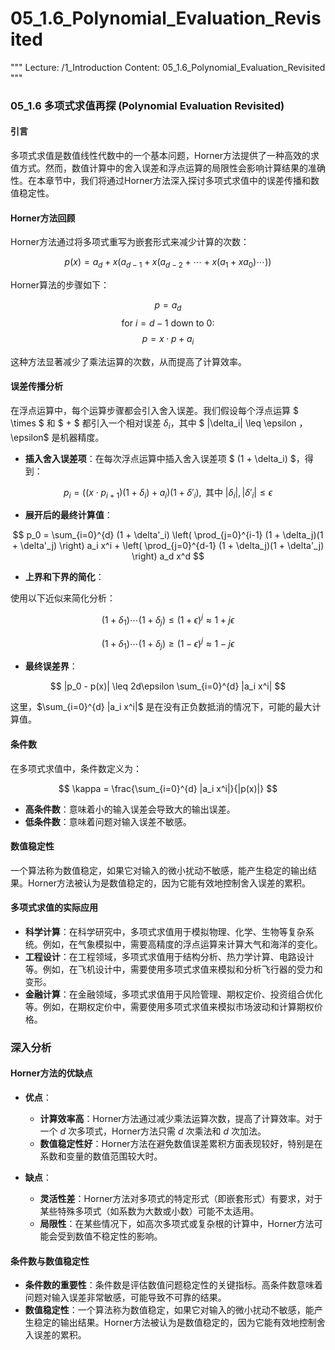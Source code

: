 # 05_1.6_Polynomial_Evaluation_Revisited

"""
Lecture: /1_Introduction
Content: 05_1.6_Polynomial_Evaluation_Revisited
"""

### 05_1.6 多项式求值再探 (Polynomial Evaluation Revisited)

#### 引言

多项式求值是数值线性代数中的一个基本问题，Horner方法提供了一种高效的求值方式。然而，数值计算中的舍入误差和浮点运算的局限性会影响计算结果的准确性。在本章节中，我们将通过Horner方法深入探讨多项式求值中的误差传播和数值稳定性。

#### Horner方法回顾

Horner方法通过将多项式重写为嵌套形式来减少计算的次数：

$$
p(x) = a_d + x (a_{d-1} + x (a_{d-2} + \cdots + x (a_1 + x a_0) \cdots ))
$$

Horner算法的步骤如下：

$$
p = a_d
$$
$$
\text{for } i = d-1 \text{ down to } 0:
$$
$$
p = x \cdot p + a_i
$$

这种方法显著减少了乘法运算的次数，从而提高了计算效率。

#### 误差传播分析

在浮点运算中，每个运算步骤都会引入舍入误差。我们假设每个浮点运算 $ \times $ 和 $ + $ 都引入一个相对误差 $\delta_i$，其中 $ |\delta_i| \leq \epsilon $，$\epsilon$ 是机器精度。

- **插入舍入误差项**：在每次浮点运算中插入舍入误差项 $ (1 + \delta_i) $，得到：

$$
p_i = ((x \cdot p_{i+1})(1 + \delta_i) + a_i)(1 + \delta'_i), \text{ 其中 } |\delta_i|, |\delta'_i| \leq \epsilon
$$

- **展开后的最终计算值**：

$$
p_0 =
\sum_{i=0}^{d} (1 + \delta'_i) \left( \prod_{j=0}^{i-1} (1 + \delta_j)(1 + \delta'_j) \right) a_i x^i +
\left( \prod_{j=0}^{d-1} (1 + \delta_j)(1 + \delta'_j) \right) a_d x^d
$$

- **上界和下界的简化**：

使用以下近似来简化分析：

$$
(1 + \delta_1) \cdots (1 + \delta_j) \leq (1 + \epsilon)^j \approx 1 + j\epsilon
$$

$$
(1 + \delta_1) \cdots (1 + \delta_j) \geq (1 - \epsilon)^j \approx 1 - j\epsilon
$$

- **最终误差界**：

$$
|p_0 - p(x)| \leq 2d\epsilon \sum_{i=0}^{d} |a_i x^i|
$$

这里，$\sum_{i=0}^{d} |a_i x^i|$ 是在没有正负数抵消的情况下，可能的最大计算值。

#### 条件数

在多项式求值中，条件数定义为：

$$
\kappa = \frac{\sum_{i=0}^{d} |a_i x^i|}{|p(x)|}
$$

- **高条件数**：意味着小的输入误差会导致大的输出误差。
- **低条件数**：意味着问题对输入误差不敏感。

#### 数值稳定性

一个算法称为数值稳定，如果它对输入的微小扰动不敏感，能产生稳定的输出结果。Horner方法被认为是数值稳定的，因为它能有效地控制舍入误差的累积。

#### 多项式求值的实际应用

- **科学计算**：在科学研究中，多项式求值用于模拟物理、化学、生物等复杂系统。例如，在气象模拟中，需要高精度的浮点运算来计算大气和海洋的变化。
- **工程设计**：在工程领域，多项式求值用于结构分析、热力学计算、电路设计等。例如，在飞机设计中，需要使用多项式求值来模拟和分析飞行器的受力和变形。
- **金融计算**：在金融领域，多项式求值用于风险管理、期权定价、投资组合优化等。例如，在期权定价中，需要使用多项式求值来模拟市场波动和计算期权价格。

### 深入分析

#### Horner方法的优缺点

- **优点**：
  - **计算效率高**：Horner方法通过减少乘法运算次数，提高了计算效率。对于一个 $d$ 次多项式，Horner方法只需 $d$ 次乘法和 $d$ 次加法。
  - **数值稳定性好**：Horner方法在避免数值误差累积方面表现较好，特别是在系数和变量的数值范围较大时。

- **缺点**：
  - **灵活性差**：Horner方法对多项式的特定形式（即嵌套形式）有要求，对于某些特殊多项式（如系数为大数或小数）可能不太适用。
  - **局限性**：在某些情况下，如高次多项式或复杂根的计算中，Horner方法可能会受到数值不稳定性的影响。

#### 条件数与数值稳定性

- **条件数的重要性**：条件数是评估数值问题稳定性的关键指标。高条件数意味着问题对输入误差非常敏感，可能导致不可靠的结果。
- **数值稳定性**：一个算法称为数值稳定，如果它对输入的微小扰动不敏感，能产生稳定的输出结果。Horner方法被认为是数值稳定的，因为它能有效地控制舍入误差的累积。
